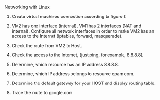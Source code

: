Networking with Linux

1. Create virtual machines connection according to figure 1:



2. VM2 has one interface (internal), VM1 has 2 interfaces (NAT and internal). Configure all network
interfaces in order to make VM2 has an access to the Internet (iptables, forward, masquerade).


3. Check the route from VM2 to Host.


4. Check the access to the Internet, (just ping, for example, 8.8.8.8).


5. Determine, which resource has an IP address 8.8.8.8.


6. Determine, which IP address belongs to resource epam.com.


7. Determine the default gateway for your HOST and display routing table.


8. Trace the route to google.com


